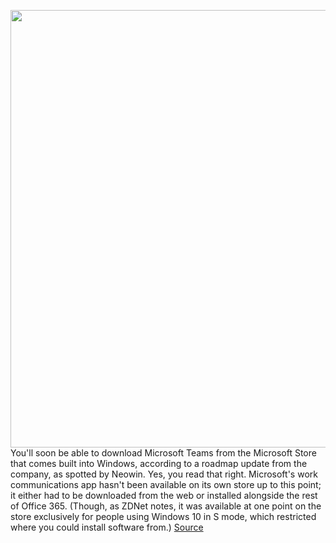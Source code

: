 <img src='https://cdn.vox-cdn.com/thumbor/jbQLUq4nlEpTmXyrehJivE-FWng=/0x0:1796x1200/1200x800/filters:focal(755x457:1041x743)/cdn.vox-cdn.com/uploads/chorus_image/image/70792316/microsoft_store_windows_11_2.0.jpg' width='700px' /><br/>
You'll soon be able to download Microsoft Teams from the Microsoft Store that comes built into Windows, according to a roadmap update from the company, as spotted by Neowin. Yes, you read that right. Microsoft's work communications app hasn't been available on its own store up to this point; it either had to be downloaded from the web or installed alongside the rest of Office 365. (Though, as ZDNet notes, it was available at one point on the store exclusively for people using Windows 10 in S mode, which restricted where you could install software from.)
<a href='https://www.theverge.com/2022/4/25/23041536/microsoft-teams-windows-app-store-built-in'> Source <a/>